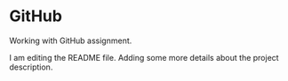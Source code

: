 # GitHub
Working with GitHub assignment.  

I am editing the README file. Adding some more details about the project description.

